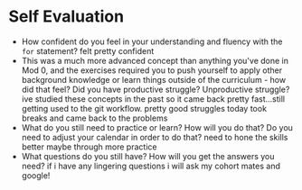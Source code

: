 # Self Evaluation

- How confident do you feel in your understanding and fluency with the `for` statement?
  felt pretty confident
- This was a much more advanced concept than anything you've done in Mod 0, and the exercises required you to push yourself to apply other background knowledge or learn things outside of the curriculum - how did that feel? Did you have productive struggle? Unproductive struggle?
  ive studied these concepts in the past so it came back pretty fast...still getting used to the git workflow. pretty good struggles today took breaks and came back to the problems
- What do you still need to practice or learn? How will you do that? Do you need to adjust your calendar in order to do that?
  need to hone the skills better maybe through more practice
- What questions do you still have? How will you get the answers you need?
  if i have any lingering questions i will ask my cohort mates and google!

